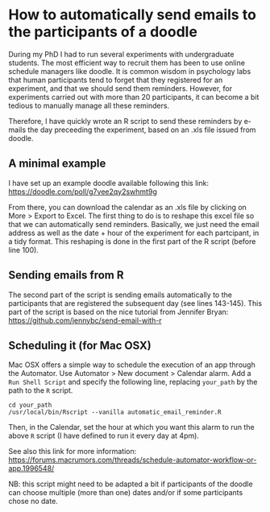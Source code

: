 # How to automatically send emails to the participants of a doodle

During my PhD I had to run several experiments with undergraduate students. The most efficient way to recruit them has been to use online schedule managers like doodle. It is common wisdom in psychology labs that human participants tend to forget that they registered for an experiment, and that we should send them reminders. However, for experiments carried out with more than 20 participants, it can become a bit tedious to manually manage all these reminders.

Therefore, I have quickly wrote an R script to send these reminders by e-mails the day preceeding the experiment, based on an .xls file issued from doodle.

## A minimal example

I have set up an example doodle available following this link: https://doodle.com/poll/g7vee2qy2swhmt9g

From there, you can download the calendar as an .xls file by clicking on More > Export to Excel. The first thing to do is to reshape this excel file so that we can automatically send reminders. Basically, we just need the email address as well as the date + hour of the experiment for each partcipant, in a tidy format. This reshaping is done in the first part of the R script (before line 100).

## Sending emails from R

The second part of the script is sending emails automatically to the participants that are registered the subsequent day (see lines 143-145). This part of the script is based on the nice tutorial from Jennifer Bryan: https://github.com/jennybc/send-email-with-r

## Scheduling it (for Mac OSX)

Mac OSX offers a simple way to schedule the execution of an app through the Automator. Use Automator > New document > Calendar alarm. Add a `Run Shell Script` and specify the following line, replacing `your_path` by the path to the `R` script.

```
cd your_path
/usr/local/bin/Rscript --vanilla automatic_email_reminder.R
```

Then, in the Calendar, set the hour at which you want this alarm to run the above `R` script (I have defined to run it every day at 4pm).

See also this link for more information: https://forums.macrumors.com/threads/schedule-automator-workflow-or-app.1996548/

NB: this script might need to be adapted a bit if participants of the doodle can choose multiple (more than one) dates and/or if some participants chose no date.
